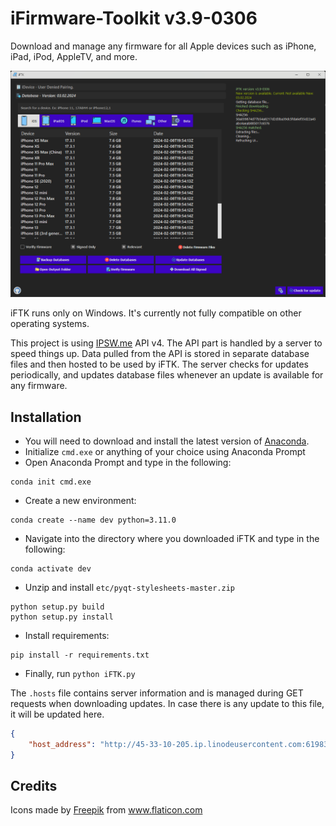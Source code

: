 # iFirmware-Toolkit v3.9-0306
Download and manage any firmware for all Apple devices such as iPhone, iPad, iPod, AppleTV, and more.

<img src=".\\UI/app.png" alt="logo" width="700" hieght="700"/>

iFTK runs only on Windows. It's currently not fully compatible on other operating systems.

This project is using [IPSW.me](https://ipsw.me) API v4. The API part is handled by a server to speed things up. Data pulled from the API is stored in separate database files and then hosted to be used by iFTK. The server checks for updates periodically, and updates database files whenever an update is available for any firmware. 

## Installation

- You will need to download and install the latest version of [Anaconda](https://www.anaconda.com/).
- Initialize `cmd.exe` or anything of your choice using Anaconda Prompt
- Open Anaconda Prompt and type in the following:
```
conda init cmd.exe
```
- Create a new environment:
```
conda create --name dev python=3.11.0
```
- Navigate into the directory where you downloaded iFTK and type in the following:
```
conda activate dev
```
- Unzip and install `etc/pyqt-stylesheets-master.zip`
```
python setup.py build
python setup.py install
```
- Install requirements:
```
pip install -r requirements.txt
```
- Finally, run `python iFTK.py` 

The `.hosts` file contains server information and is managed during GET requests when downloading updates. In case there is any update to this file,
it will be updated here.

```json
{
    "host_address": "http://45-33-10-205.ip.linodeusercontent.com:61983"
}
```
## Credits

<div>Icons made by <a href="https://www.freepik.com" title="Freepik">Freepik</a> from <a href="https://www.flaticon.com/" title="Flaticon">www.flaticon.com</a></div>
